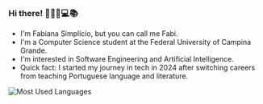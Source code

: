 ### Hi there! 🙋🏽‍♀️💻📚
- I'm Fabiana Simplício, but you can call me Fabi.
- I'm a Computer Science student at the Federal University of Campina Grande.
- I'm interested in Software Engineering and Artificial Intelligence.
- Quick fact: I started my journey in tech in 2024 after switching careers from teaching Portuguese language and literature.



![Most Used Languages](https://github-readme-stats.vercel.app/api/top-langs/?username=fabi-simplicio&layout=compact&langs_count=5&hide=html,css&theme=dark&bg_color=1e1e2f&title_color=ff69b4&text_color=ffffff)
